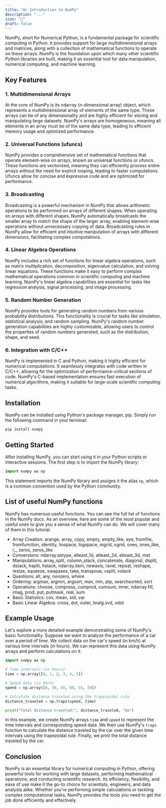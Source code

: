 ```yaml
---
title: "An Introduction to NumPy"
description: "..."
icon: "🎲"
draft: false
---
```


NumPy, short for Numerical Python, is a fundamental package for scientific computing in Python. It provides support for large multidimensional arrays and matrices, along with a collection of mathematical functions to operate on these arrays. NumPy is the foundation upon which many other scientific Python libraries are built, making it an essential tool for data manipulation, numerical computing, and machine learning.

## Key Features

### 1. Multidimensional Arrays

At the core of NumPy is its ndarray (n-dimensional array) object, which represents a multidimensional array of elements of the same type. These arrays can be of any dimensionality and are highly efficient for storing and manipulating large datasets. NumPy's arrays are homogeneous, meaning all elements in an array must be of the same data type, leading to efficient memory usage and optimized performance.

### 2. Universal Functions (ufuncs)

NumPy provides a comprehensive set of mathematical functions that operate element-wise on arrays, known as universal functions or ufuncs. These functions are vectorized, meaning they can efficiently process entire arrays without the need for explicit looping, leading to faster computations. Ufuncs allow for concise and expressive code and are optimized for performance.

### 3. Broadcasting

Broadcasting is a powerful mechanism in NumPy that allows arithmetic operations to be performed on arrays of different shapes. When operating on arrays with different shapes, NumPy automatically broadcasts the smaller array to match the shape of the larger array, enabling element-wise operations without unnecessary copying of data. Broadcasting rules in NumPy allow for efficient and intuitive manipulation of arrays with different dimensions, facilitating complex computations.

### 4. Linear Algebra Operations

NumPy includes a rich set of functions for linear algebra operations, such as matrix multiplication, decomposition, eigenvalue calculation, and solving linear equations. These functions make it easy to perform complex mathematical operations common in scientific computing and machine learning. NumPy's linear algebra capabilities are essential for tasks like regression analysis, signal processing, and image processing.

### 5. Random Number Generation

NumPy provides tools for generating random numbers from various probability distributions. This functionality is crucial for tasks like simulation, statistical analysis, and random sampling. NumPy's random number generation capabilities are highly customizable, allowing users to control the properties of random numbers generated, such as the distribution, shape, and seed.

### 6. Integration with C/C++

NumPy is implemented in C and Python, making it highly efficient for numerical computations. It seamlessly integrates with code written in C/C++, allowing for the optimization of performance-critical sections of code. NumPy's C-based implementation ensures fast execution of numerical algorithms, making it suitable for large-scale scientific computing tasks.

## Installation

NumPy can be installed using Python's package manager, pip. Simply run the following command in your terminal:

```bash
pip install numpy
```

## Getting Started

After installing NumPy, you can start using it in your Python scripts or interactive sessions. The first step is to import the NumPy library:

```python
import numpy as np
```

This statement imports the NumPy library and assigns it the alias `np`, which is a common convention used by the Python community.

## List of useful NumPy functions
NumPy has numerous useful functions. You can see the full list of functions in the NumPy docs. As an overview, here are some of the most popular and useful ones to give you a sense of what NumPy can do. We will cover many of them in this tutorial.

- Array Creation: arange, array, copy, empty, empty_like, eye, fromfile, fromfunction, identity, linspace, logspace, mgrid, ogrid, ones, ones_like, r_, zeros, zeros_like
- Conversions: ndarray.astype, atleast_1d, atleast_2d, atleast_3d, mat
- Manipulations: array_split, column_stack, concatenate, diagonal, dsplit, dstack, hsplit, hstack, ndarray.item, newaxis, ravel, repeat, reshape, resize, squeeze, swapaxes, take, transpose, vsplit, vstack
- Questions: all, any, nonzero, where
- Ordering: argmax, argmin, argsort, max, min, ptp, searchsorted, sort
- Operations: choose, compress, cumprod, cumsum, inner, ndarray.fill, imag, prod, put, putmask, real, sum
- Basic Statistics: cov, mean, std, var
- Basic Linear Algebra: cross, dot, outer, linalg.svd, vdot

## Example Usage

Let's explore a more detailed example demonstrating some of NumPy's basic functionality. Suppose we want to analyze the performance of a car over a period of time. We collect data on the car's speed (in km/h) at various time intervals (in hours). We can represent this data using NumPy arrays and perform calculations on it.

```python
import numpy as np

# Time intervals (in hours)
time = np.array([0, 1, 2, 3, 4, 5])

# Speed data (in km/h)
speed = np.array([0, 30, 45, 60, 55, 50])

# Calculate distance traveled using the trapezoidal rule
distance_traveled = np.trapz(speed, time)

print("Total distance traveled:", distance_traveled, "km")
```

In this example, we create NumPy arrays `time` and `speed` to represent the time intervals and corresponding speed data. We then use NumPy's `trapz` function to calculate the distance traveled by the car over the given time intervals using the trapezoidal rule. Finally, we print the total distance traveled by the car.

## Conclusion

NumPy is an essential library for numerical computing in Python, offering powerful tools for working with large datasets, performing mathematical operations, and conducting scientific research. Its efficiency, flexibility, and ease of use make it the go-to choice for scientists, engineers, and data analysts alike. Whether you're performing simple calculations or tackling complex computational tasks, NumPy provides the tools you need to get the job done efficiently and effectively.
